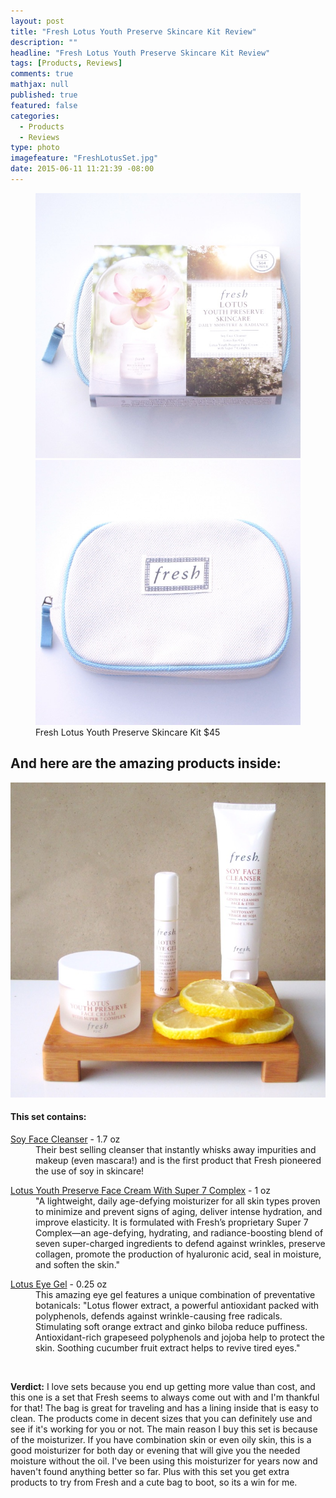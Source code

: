 ```yaml
---
layout: post
title: "Fresh Lotus Youth Preserve Skincare Kit Review"
description: ""
headline: "Fresh Lotus Youth Preserve Skincare Kit Review"
tags: [Products, Reviews]
comments: true
mathjax: null
published: true
featured: false
categories: 
  - Products
  - Reviews
type: photo
imagefeature: "FreshLotusSet.jpg"
date: 2015-06-11 11:21:39 -08:00
---
```


<figure class="half">
      <img src='/images/FreshLotusSetPackaging.jpg'>
      <img src='/images/FreshLotusSetBag.jpg'>
      <figcaption>Fresh Lotus Youth Preserve Skincare Kit $45</figcaption>
</figure>

## And here are the amazing products inside:
<p><center><img src='/images/FreshLotusSet.jpg'></center></p>

<H4>This set contains:</H4>
<DL>
<DT><a href="http://www.sephora.com/soy-face-cleanser-P7880?keyword=FRESH%20Soy%20Face%20Cleanser%20P7880&skuId=487694&_requestid=53646">Soy Face Cleanser</a> - 1.7 oz</DT>
<DD>Their best selling cleanser that instantly whisks away impurities and makeup (even mascara!) and is the first product that Fresh pioneered the use of soy in skincare!</DD>
</DL>
<DL>
<DT><a href="http://www.sephora.com/lotus-youth-preserve-face-cream-with-super-7-complex-P377123?skuId=1488352">Lotus Youth Preserve Face Cream With Super 7 Complex</a> - 1 oz</DT>
<DD>"A lightweight, daily age-defying moisturizer for all skin types proven to minimize and prevent signs of aging, deliver intense hydration, and improve elasticity. It is formulated with Fresh’s proprietary Super 7 Complex—an age-defying, hydrating, and radiance-boosting blend of seven super-charged ingredients to defend against wrinkles, preserve collagen, promote the production of hyaluronic acid, seal in moisture, and soften the skin."</DD>
</DL>
<DL>
<DT><a href="http://www.sephora.com/lotus-eye-gel-P54100?skuId=718270">Lotus Eye Gel</a>  - 0.25 oz</DT>
<DD>This amazing eye gel features a unique combination of preventative botanicals: "Lotus flower extract, a powerful antioxidant packed with polyphenols, defends against wrinkle-causing free radicals. Stimulating soft orange extract and ginko biloba reduce puffiness. Antioxidant-rich grapeseed polyphenols and jojoba help to protect the skin. Soothing cucumber fruit extract helps to revive tired eyes."</DD>
</DL>

<br>

<p><i class="icon-exclamation-sign"></i><b> Verdict:</b> I love sets because you end up getting more value than cost, and this one is a set that Fresh seems to always come out with and I'm thankful for that! The bag is great for traveling and has a lining inside that is easy to clean. The products come in decent sizes that you can definitely use and see if it's working for you or not. The main reason I buy this set is because of the moisturizer. If you have combination skin or even oily skin, this is a good moisturizer for both day or evening that will give you the needed moisture without the oil. I've been using this moisturizer for years now and haven't found anything better so far. Plus with this set you get extra products to try from Fresh and a cute bag to boot, so its a win for me.</p>
